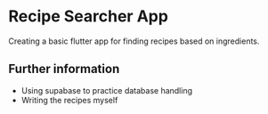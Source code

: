 # Recipe Searcher App

Creating a basic flutter app for finding recipes based on ingredients.

## Further information

- Using supabase to practice database handling
- Writing the recipes myself
